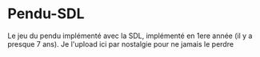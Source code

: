 # Pendu-SDL
Le jeu du pendu implémenté avec la SDL, implémenté en 1ere année (il y a presque 7 ans). Je l'upload ici par nostalgie pour ne jamais le perdre
